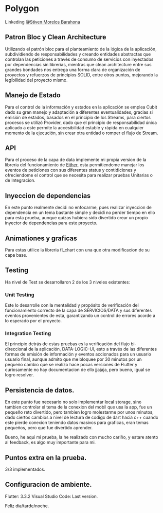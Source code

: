 # Polygon

Linkeding [@Stiven Morelos Barahona](https://www.linkedin.com/in/stiven-morelos-barahona-61a9a11a5/)

## Patron Bloc y Clean Architecture

Utilizando el patrón bloc para el planteamiento de la lógica de la aplicación, subdividiendo de responsabilidades y creando entidades abstractas que controlan las peticiones a través de consumo de servicios con inyectados por dependencias sin librerias, mientras que clean architecture entre sus grandes bondades nos entrega una forma clara de organización de proyectos y refuerzos de principios SOLID, entre otros puntos, mejorando la legibilidad del proyecto mismo.

## Manejo de Estado

Para el control de la información y estados en la aplicación se emplea Cubit dado su gran manejo y adaptación a diferentes eventualidades, gracias si emisión de estados, basados en el principio de los Streams, para ciertos procesos se utilizó Provider, dado que el principio de responsabilidad única aplicado a este permite la accesibilidad estable y rápida en cualquier momento de la ejecución, sin crear otra entidad o romper el flujo de Stream.

## API
Para el proceso de la capa de data implemente mi propia version de la libreria del funcionamiento de [Either](https://pub.dev/packages/either_dart), esta permitiendome manejar los eventos de peticiones con sus diferentes status y contidiciones y ofreciendome el control que se necesita para realizar pruebas Unitarias o de Integracion.

## Inyeccion de dependencias

En este punto realmente decidi no enfocarme, pues realizar inyeccion de dependencia en un tema bastante simple y decidi no perder tiempo en ello para esta prueba, aunque quizas hubiera sido divertido crear un propio inyector de dependencias para este proyecto.

## Animationes y graficas

Para estas utilice la libreria fl_chart con una que otra modificacion de su capa base.

## Testing

Ha nivel de Test se desarrollaron 2 de los 3 niveles existentes:

### Unit Testing

Este lo desarrolle con la mentalidad y propósito de verificación del funcionamiento correcto de la capa de SERVICIOS/DATA y sus diferentes eventos provenientes de esta, garantizando un control de errores acorde a lo esperado por el proyecto.

### Integration Testing

El principio detrás de estas pruebas es la verificación del flujo bi-direccional de la aplicación, DATA-LOGIC-UI, esto a través de las diferentes formas de emisión de información y eventos accionados para un usuario usuario final, aunque admito que me bloquee por 30 minutos por un pequeño cambio que se realizo hace pocas versiones de Flutter y curiosamente no hay documentacion de ello jjajaja, pero bueno, igual se logro resolver.

## Persistencia de datos.

En este punto fue necesario no solo implementar local storage, sino tambien controlar el tema de la conexion del mobil que usa la app, fue un pequeño reto divertido, pero tambien logro molestarme por unos minutos, dado ciertos cambios a nivel de lectura de codigo de dart hacia c++ cuando este pierde conexion teniendo datos masivos para graficas, eran temas pequeños, pero que fue divertido aprender.

Bueno, he aqui mi prueba, la he realizado con mucho cariño, y estare atento al feedback, es algo muy importante para mi.

## Puntos extra en la prueba.
3/3 implementados.

## Configuracion de ambiente.
Flutter: 3.3.2
Visual Studio Code: Last version.



Feliz dia/tarde/noche.

